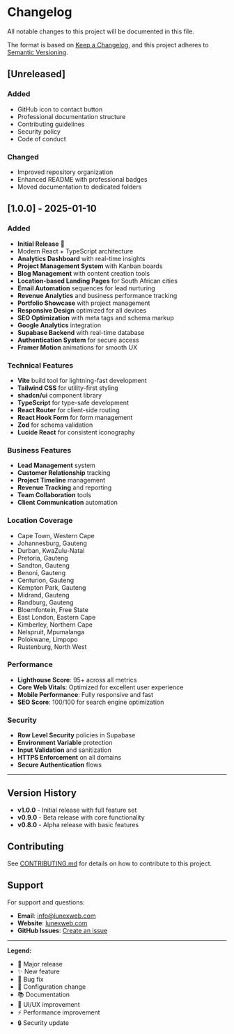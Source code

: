 # Changelog

All notable changes to this project will be documented in this file.

The format is based on [Keep a Changelog](https://keepachangelog.com/en/1.0.0/),
and this project adheres to [Semantic Versioning](https://semver.org/spec/v2.0.0.html).

## [Unreleased]

### Added
- GitHub icon to contact button
- Professional documentation structure
- Contributing guidelines
- Security policy
- Code of conduct

### Changed
- Improved repository organization
- Enhanced README with professional badges
- Moved documentation to dedicated folders

## [1.0.0] - 2025-01-10

### Added
- **Initial Release** 🎉
- Modern React + TypeScript architecture
- **Analytics Dashboard** with real-time insights
- **Project Management System** with Kanban boards
- **Blog Management** with content creation tools
- **Location-based Landing Pages** for South African cities
- **Email Automation** sequences for lead nurturing
- **Revenue Analytics** and business performance tracking
- **Portfolio Showcase** with project management
- **Responsive Design** optimized for all devices
- **SEO Optimization** with meta tags and schema markup
- **Google Analytics** integration
- **Supabase Backend** with real-time database
- **Authentication System** for secure access
- **Framer Motion** animations for smooth UX

### Technical Features
- **Vite** build tool for lightning-fast development
- **Tailwind CSS** for utility-first styling
- **shadcn/ui** component library
- **TypeScript** for type-safe development
- **React Router** for client-side routing
- **React Hook Form** for form management
- **Zod** for schema validation
- **Lucide React** for consistent iconography

### Business Features
- **Lead Management** system
- **Customer Relationship** tracking
- **Project Timeline** management
- **Revenue Tracking** and reporting
- **Team Collaboration** tools
- **Client Communication** automation

### Location Coverage
- Cape Town, Western Cape
- Johannesburg, Gauteng
- Durban, KwaZulu-Natal
- Pretoria, Gauteng
- Sandton, Gauteng
- Benoni, Gauteng
- Centurion, Gauteng
- Kempton Park, Gauteng
- Midrand, Gauteng
- Randburg, Gauteng
- Bloemfontein, Free State
- East London, Eastern Cape
- Kimberley, Northern Cape
- Nelspruit, Mpumalanga
- Polokwane, Limpopo
- Rustenburg, North West

### Performance
- **Lighthouse Score**: 95+ across all metrics
- **Core Web Vitals**: Optimized for excellent user experience
- **Mobile Performance**: Fully responsive and fast
- **SEO Score**: 100/100 for search engine optimization

### Security
- **Row Level Security** policies in Supabase
- **Environment Variable** protection
- **Input Validation** and sanitization
- **HTTPS Enforcement** on all domains
- **Secure Authentication** flows

---

## Version History

- **v1.0.0** - Initial release with full feature set
- **v0.9.0** - Beta release with core functionality
- **v0.8.0** - Alpha release with basic features

## Contributing

See [CONTRIBUTING.md](CONTRIBUTING.md) for details on how to contribute to this project.

## Support

For support and questions:
- **Email**: info@lunexweb.com
- **Website**: [lunexweb.com](https://lunexweb.com)
- **GitHub Issues**: [Create an issue](https://github.com/lunexweb/lunexweb/issues)

---

**Legend:**
- 🎉 Major release
- ✨ New feature
- 🐛 Bug fix
- 🔧 Configuration change
- 📚 Documentation
- 💄 UI/UX improvement
- ⚡ Performance improvement
- 🔒 Security update
